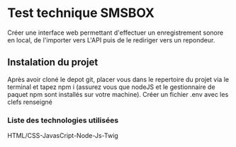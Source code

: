 #  Test technique SMSBOX
Créer une interface web permettant d'effectuer un enregistrement sonore en local, de l'importer vers L'API puis de le rediriger vers un repondeur. 
## Instalation du projet 
Après avoir cloné le depot git, placer vous dans le repertoire du projet via le terminal et tapez npm i (assurez vous que nodeJS et le gestionnaire de paquet npm sont installés sur votre machine).
Créer un fichier .env avec les clefs renseigné
### Liste des technologies utilisées
HTML/CSS-JavasCript-Node-Js-Twig
####
